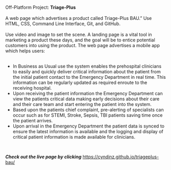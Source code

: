 <br>
Off-Platform Project: <strong>Triage-Plus</strong>
</br>
<br>
A web page which advertises a product called Triage-Plus BAU.” Use HTML, CSS, Command Line Interface, Git, and GitHub. 
</br>
<br>
Use video and image to set the scene. A landing page is a vital tool in marketing a product these days, and the goal will be to entice potential customers into using the product. The web page advertises a mobile app which helps users:
</br>
<br>
<ul>
<li>In Business as Usual use the system enables the prehospital clinicians to easily and quickly deliver critical information about the patient from the initial patient contact to the Emergency Department in real time. This information can be regularly updated as required enroute to the receiving hospital.
</li>
<li>
Upon receiving the patient information the Emergency Department can view the patients critical data making early decisions about their care and their care team and start entering the patient into the system.
</li>
<li>
Based upon the patients chief complaint, pre-alerting of specialists can occur such as for STEMI, Stroke, Sepsis, TBI patients saving time once the patient arrives.
</li>
<li>
Upon arrival in the Emergency Department the patient data is synced to ensure the latest information is available and the logging and display of critical patient information is made available for clinicians.
</li>
</ul>
</br>

***Check out the live page by clicking*** https://cyndinz.github.io/triageplus-bau/

